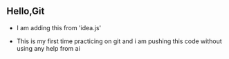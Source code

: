 ## Hello,Git
- I am adding this from 'idea.js'

- This is my first time practicing on git and i am pushing this code without using any help from ai
